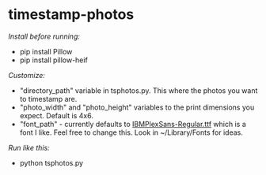 # timestamp-photos

*Install before running:*
- pip install Pillow
- pip install pillow-heif

*Customize:*

* "directory_path" variable in tsphotos.py. This where the photos you want to timestamp are.
* "photo_width" and "photo_height" variables to the print dimensions you expect. Default is 4x6.
* "font_path" - currently defaults to [IBMPlexSans-Regular.ttf](https://github.com/IBM/plex) which is a font I like. Feel free to change this. Look in ~/Library/Fonts for ideas.

*Run like this:*
* python tsphotos.py
